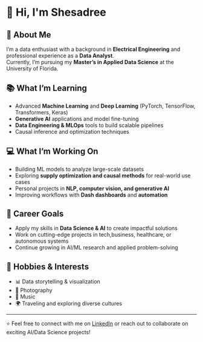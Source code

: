 # 👾 Hi, I'm Shesadree  

## 🚀 About Me  
I’m a data enthusiast with a background in **Electrical Engineering** and professional experience as a **Data Analyst**.  
Currently, I’m pursuing my **Master’s in Applied Data Science** at the University of Florida.  

## 📚 What I’m Learning  
- Advanced **Machine Learning** and **Deep Learning** (PyTorch, TensorFlow, Transformers, Keras)  
- **Generative AI** applications and model fine-tuning  
- **Data Engineering & MLOps** tools to build scalable pipelines  
- Causal inference and optimization techniques  

## 💻 What I’m Working On  
- Building ML models to analyze large-scale datasets  
- Exploring **supply optimization and causal methods** for real-world use cases  
- Personal projects in **NLP, computer vision, and generative AI**  
- Improving workflows with **Dash dashboards** and **automation**  

## 🎯 Career Goals  
- Apply my skills in **Data Science & AI** to create impactful solutions  
- Work on cutting-edge projects in tech,business, healthcare, or autonomous systems  
- Continue growing in AI/ML research and applied problem-solving  

## 🎨 Hobbies & Interests  
- 📊 Data storytelling & visualization  
- 📸 Photography  
- 🎵 Music  
- 🌍 Traveling and exploring diverse cultures  

---

⭐️ Feel free to connect with me on [LinkedIn](https://www.linkedin.com/in/p-shesadree-b066ab203/) or reach out to collaborate on exciting AI/Data Science projects!  
